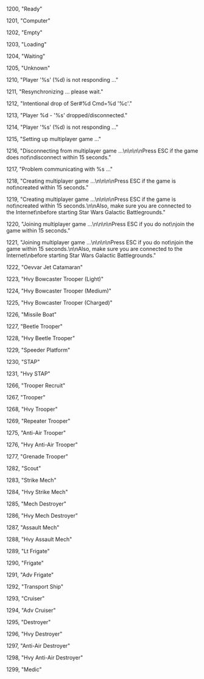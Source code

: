﻿1200, "Ready"

1201, "Computer"

1202, "Empty"

1203, "Loading"

1204, "Waiting"

1205, "Unknown"

1210, "Player '%s' (%d) is not responding ..."

1211, "Resynchronizing ... please wait."

1212, "Intentional drop of Ser#%d  Cmd=%d '%c'."

1213, "Player %d - '%s' dropped/disconnected."

1214, "Player '%s' (%d) is not responding ..."

1215, "Setting up multiplayer game ..."

1216, "Disconnecting from multiplayer game ...\n\n\n\nPress ESC if the game does not\ndisconnect within 15 seconds."

1217, "Problem communicating with %s ..."

1218, "Creating multiplayer game ...\n\n\n\nPress ESC if the game is not\ncreated within 15 seconds."

1219, "Creating multiplayer game ...\n\n\n\nPress ESC if the game is not\ncreated within 15 seconds.\n\nAlso, make sure you are connected to the Internet\nbefore starting Star Wars Galactic Battlegrounds."

1220, "Joining multiplayer game ...\n\n\n\nPress ESC if you do not\njoin the game within 15 seconds."

1221, "Joining multiplayer game ...\n\n\n\nPress ESC if you do not\njoin the game within 15 seconds.\n\nAlso, make sure you are connected to the Internet\nbefore starting Star Wars Galactic Battlegrounds."

1222, "Oevvar Jet Catamaran"

1223, "Hvy Bowcaster Trooper (Light)"

1224, "Hvy Bowcaster Trooper (Medium)"

1225, "Hvy Bowcaster Trooper (Charged)"

1226, "Missile Boat"

1227, "Beetle Trooper"

1228, "Hvy Beetle Trooper"

1229, "Speeder Platform"

1230, "STAP"

1231, "Hvy STAP"

1266, "Trooper Recruit"

1267, "Trooper"

1268, "Hvy Trooper"

1269, "Repeater Trooper"

1275, "Anti-Air Trooper"

1276, "Hvy Anti-Air Trooper"

1277, "Grenade Trooper"

1282, "Scout"

1283, "Strike Mech"

1284, "Hvy Strike Mech"

1285, "Mech Destroyer"

1286, "Hvy Mech Destroyer"

1287, "Assault Mech"

1288, "Hvy Assault Mech"

1289, "Lt Frigate"

1290, "Frigate"

1291, "Adv Frigate"

1292, "Transport Ship"

1293, "Cruiser"

1294, "Adv Cruiser"

1295, "Destroyer"

1296, "Hvy Destroyer"

1297, "Anti-Air Destroyer"

1298, "Hvy Anti-Air Destroyer"

1299, "Medic"

